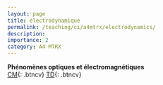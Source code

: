 ```yaml
---
layout: page
title: électrodynamique
permalink: /teaching/ci/a4mtrx/electrodynamics/
description: 
importance: 2
category: A4 MTRX
---
```


**Phénomènes optiques et électromagnétiques**  
[CM](https://drive.proton.me/urls/8GKXD3YEMC#LvIonzL08oVD){: .btncv}
[TD](https://drive.proton.me/urls/QFBJ805RSW#wCQaV9kwLDGw){: .btncv}